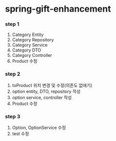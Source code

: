 # spring-gift-enhancement

### step 1
1. Category Entity
2. Category Repository
3. Category Service
4. Category DTO
5. Category Controller
6. Product 수정

### step 2
1. toProduct 위치 변경 및 수정(의존도 없애기)
2. option entity, DTO, repository 작성
3. option service, controller 작성
4. Product 수정

### step 3
1. Option, OptionService 수정
2. test 수정
